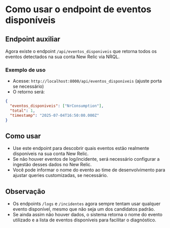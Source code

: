 # Como usar o endpoint de eventos disponíveis

## Endpoint auxiliar

Agora existe o endpoint `/api/eventos_disponiveis` que retorna todos os eventos detectados na sua conta New Relic via NRQL.

### Exemplo de uso

- Acesse: `http://localhost:8000/api/eventos_disponiveis` (ajuste porta se necessário)
- O retorno será:

```json
{
  "eventos_disponiveis": ["NrConsumption"],
  "total": 1,
  "timestamp": "2025-07-04T16:50:00.000Z"
}
```

## Como usar
- Use este endpoint para descobrir quais eventos estão realmente disponíveis na sua conta New Relic.
- Se não houver eventos de log/incidente, será necessário configurar a ingestão desses dados no New Relic.
- Você pode informar o nome do evento ao time de desenvolvimento para ajustar queries customizadas, se necessário.

## Observação
- Os endpoints `/logs` e `/incidentes` agora sempre tentam usar qualquer evento disponível, mesmo que não seja um dos candidatos padrão.
- Se ainda assim não houver dados, o sistema retorna o nome do evento utilizado e a lista de eventos disponíveis para facilitar o diagnóstico.
